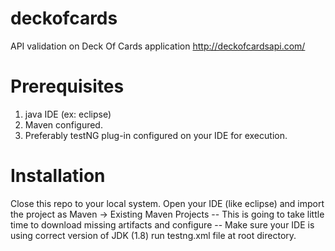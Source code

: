 # deckofcards
API validation on Deck Of Cards application http://deckofcardsapi.com/

# Prerequisites
1. java IDE (ex: eclipse)
2. Maven configured.
3. Preferably testNG plug-in configured on your IDE for execution.

# Installation
Close this repo to your local system.
Open your IDE (like eclipse) and import the project as Maven -> Existing Maven Projects
-- This is going to take little time to download missing artifacts and configure
-- Make sure your IDE is using correct version of JDK (1.8)
run testng.xml file at root directory.
